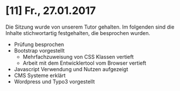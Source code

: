 # [11] Fr., 27.01.2017

Die Sitzung wurde von unserem Tutor gehalten. Im folgenden sind die Inhalte stichwortartig festgehalten, die besprochen wurden.

* Prüfung besprochen
* Bootstrap vorgestellt
  * Mehrfachzuweisung von CSS Klassen vertieft
  * Arbeit mit dem Entwicklertool vom Browser vertieft
* Javascript Verwendung und Nutzen aufgezeigt
* CMS Systeme erklärt
* Wordpress und Typo3 vorgestellt
